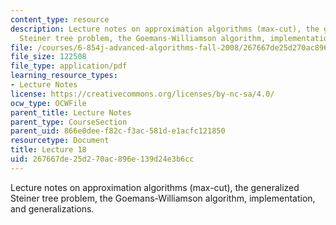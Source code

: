 ```yaml
---
content_type: resource
description: Lecture notes on approximation algorithms (max-cut), the generalized
  Steiner tree problem, the Goemans-Williamson algorithm, implementation, and generalizations.
file: /courses/6-854j-advanced-algorithms-fall-2008/267667de25d270ac896e139d24e3b6cc_lecture18.pdf
file_size: 122508
file_type: application/pdf
learning_resource_types:
- Lecture Notes
license: https://creativecommons.org/licenses/by-nc-sa/4.0/
ocw_type: OCWFile
parent_title: Lecture Notes
parent_type: CourseSection
parent_uid: 866e0dee-f82c-f3ac-581d-e1acfc121850
resourcetype: Document
title: Lecture 18
uid: 267667de-25d2-70ac-896e-139d24e3b6cc
---
```

Lecture notes on approximation algorithms (max-cut), the generalized Steiner tree problem, the Goemans-Williamson algorithm, implementation, and generalizations.
